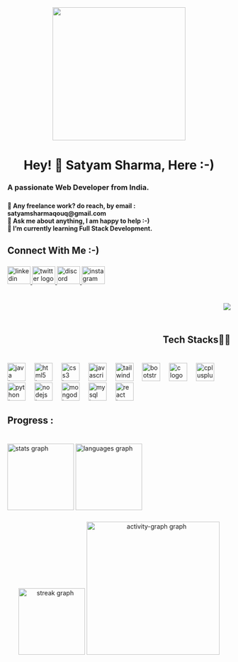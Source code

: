 <div align="center">
  <img height="300" src="https://camo.githubusercontent.com/700f2ecd2ca652d02ff0705ebdf8c4ee71dfbbe0d67fc02950f84eb251242ab9/68747470733a2f2f666972656261736573746f726167652e676f6f676c65617069732e636f6d2f76302f622f666c6578692d636f64696e672e61707073706f742e636f6d2f6f2f64656d706769372d35323066386435662d363364342d343435332d383832322d6462633134396165323766382e6769663f616c743d6d6564696126746f6b656e3d39316330633762322d393363332d343032392d623031312d316138373033633537333064"  />
</div>

###

<h1 align="center">Hey! 👋 Satyam Sharma, Here :-)</h1>

###

<h3 align="left">A passionate Web Developer from India.</h3>

###

<h4 align="left">💼 Any freelance work? do reach, by email : satyamsharmaqouq@gmail.com<br>💬 Ask me about anything, I am happy to help :-)<br>🌱 I’m currently learning Full Stack Development.</h4>

###

<h2 align="left">Connect With Me :-)</h2>

###

<div align="left">
  <a href="https://www.linkedin.com/in/satyamqouq/" target="_blank">
    <img src="https://raw.githubusercontent.com/maurodesouza/profile-readme-generator/master/src/assets/icons/social/linkedin/default.svg" width="52" height="40" alt="linkedin logo"  />
  </a>
  <a href="https://x.com/_sharmasatyam11?t=cW8RID2B64JkelwqgUNiLQ&s=09" target="_blank">
    <img src="https://raw.githubusercontent.com/maurodesouza/profile-readme-generator/master/src/assets/icons/social/twitter/default.svg" width="52" height="40" alt="twitter logo"  />
  </a>
  <a href="https://discord.com/invite/SSBJWQDd" target="_blank">
    <img src="https://raw.githubusercontent.com/maurodesouza/profile-readme-generator/master/src/assets/icons/social/discord/default.svg" width="52" height="40" alt="discord logo"  />
  </a>
  <a href="https://www.instagram.com/_sharmasatyam11?igsh=dHMwOGQ1bm4wY2Zk" target="_blank">
    <img src="https://raw.githubusercontent.com/maurodesouza/profile-readme-generator/master/src/assets/icons/social/instagram/default.svg" width="52" height="40" alt="instagram logo"  />
  </a>
</div>

###

<br clear="both">

<img align="right" src="https://profile-counter.glitch.me/satyam-qouq/count.svg?"  />

###

<br clear="both">

<h2 align="right">Tech Stacks👨‍💻</h2>

###

<br clear="both">

<div align="left">
  <img src="https://skillicons.dev/icons?i=java" height="41" alt="java logo"  />
  <img width="12" />
  <img src="https://skillicons.dev/icons?i=html" height="41" alt="html5 logo"  />
  <img width="12" />
  <img src="https://skillicons.dev/icons?i=css" height="41" alt="css3 logo"  />
  <img width="12" />
  <img src="https://skillicons.dev/icons?i=js" height="41" alt="javascript logo"  />
  <img width="12" />
  <img src="https://skillicons.dev/icons?i=tailwind" height="41" alt="tailwindcss logo"  />
  <img width="12" />
  <img src="https://skillicons.dev/icons?i=bootstrap" height="41" alt="bootstrap logo"  />
  <img width="12" />
  <img src="https://skillicons.dev/icons?i=c" height="41" alt="c logo"  />
  <img width="12" />
  <img src="https://skillicons.dev/icons?i=cpp" height="41" alt="cplusplus logo"  />
  <img width="12" />
  <img src="https://skillicons.dev/icons?i=py" height="41" alt="python logo"  />
  <img width="12" />
  <img src="https://skillicons.dev/icons?i=nodejs" height="41" alt="nodejs logo"  />
  <img width="12" />
  <img src="https://skillicons.dev/icons?i=mongodb" height="41" alt="mongodb logo"  />
  <img width="12" />
  <img src="https://skillicons.dev/icons?i=mysql" height="41" alt="mysql logo"  />
  <img width="12" />
  <img src="https://skillicons.dev/icons?i=react" height="41" alt="react logo"  />
</div>

###

<p align="left"></p>

###

<h2 align="left">Progress :</h2>

###

<br clear="both">

<div align="left">
  <img src="https://github-readme-stats.vercel.app/api?username=satyam-qouq&hide_title=false&hide_rank=false&show_icons=true&include_all_commits=true&count_private=true&disable_animations=false&theme=dracula&locale=en&hide_border=false&order=1" height="150" alt="stats graph"  />
  <img src="https://github-readme-stats.vercel.app/api/top-langs?username=satyam-qouq&locale=en&hide_title=false&layout=compact&card_width=320&langs_count=5&theme=dracula&hide_border=false&order=2" height="150" alt="languages graph"  />
</div>

###

<div align="center">
  <img src="https://streak-stats.demolab.com?user=satyam-qouq&locale=en&mode=daily&theme=dracula&hide_border=false&border_radius=5&order=3" height="150" alt="streak graph"  />
  <img src="https://github-readme-activity-graph.vercel.app/graph?username=satyam-qouq&radius=16&theme=react&area=true&order=5" height="300" alt="activity-graph graph"  />
</div>

###
